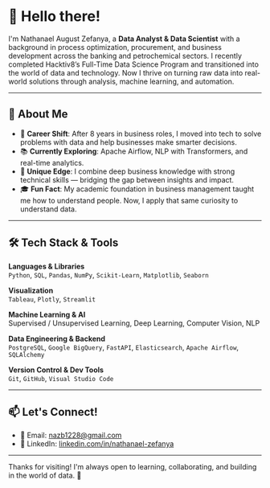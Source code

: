 # 👋 Hello there! 

I'm Nathanael August Zefanya, a **Data Analyst & Data Scientist** with a background in process optimization, procurement, and business development across the banking and petrochemical sectors. I recently completed Hacktiv8’s Full-Time Data Science Program and transitioned into the world of data and technology. Now I thrive on turning raw data into real-world solutions through analysis, machine learning, and automation.

---

## 🚀 About Me

- 🔄 **Career Shift**: After 8 years in business roles, I moved into tech to solve problems with data and help businesses make smarter decisions.
- 📚 **Currently Exploring**: Apache Airflow, NLP with Transformers, and real-time analytics.
- 🧠 **Unique Edge**: I combine deep business knowledge with strong technical skills — bridging the gap between insights and impact.
- 🎓 **Fun Fact**: My academic foundation in business management taught me how to understand people. Now, I apply that same curiosity to understand data.

---

## 🛠️ Tech Stack & Tools

**Languages & Libraries**  
`Python`, `SQL`, `Pandas`, `NumPy`, `Scikit-Learn`, `Matplotlib`, `Seaborn`

**Visualization**  
`Tableau`, `Plotly`, `Streamlit`

**Machine Learning & AI**  
Supervised / Unsupervised Learning, Deep Learning, Computer Vision, NLP

**Data Engineering & Backend**  
`PostgreSQL`, `Google BigQuery`, `FastAPI`, `Elasticsearch`, `Apache Airflow`, `SQLAlchemy`

**Version Control & Dev Tools**  
`Git`, `GitHub`, `Visual Studio Code`

---

## 📫 Let's Connect!

- 📧 Email: [nazb1228@gmail.com](mailto:nazb1228@gmail.com)  
- 🔗 LinkedIn: [linkedin.com/in/nathanael-zefanya](https://www.linkedin.com/in/nathanael-zefanya)

---

Thanks for visiting! I'm always open to learning, collaborating, and building in the world of data. 🚀
